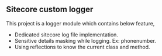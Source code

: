 ## Sitecore custom logger
This project is a logger module which contains below feature,
* Dedicated sitecore log file implementation.
* Sensitive details masking while logging. Ex: phonenumber.
* Using reflections to know the current class and method.
